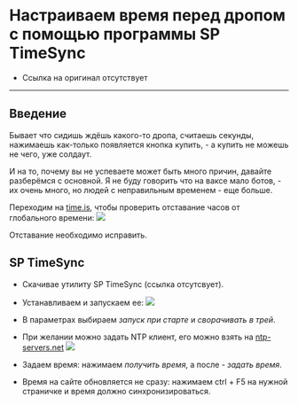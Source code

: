 # Настраиваем время перед дропом с помощью программы SP TimeSync
- Ссылка на оригинал отсутствует
---

## Введение
Бывает что сидишь ждёшь какого-то дропа, считаешь секунды, нажимаешь как-только появляется кнопка купить, - а купить не можешь не чего, уже солдаут.

И на то, почему вы не успеваете может быть много причин, давайте разберёмся с основной. Я не буду говорить что на ваксе мало ботов, - их очень много, но людей с неправильным временем - еще больше.  

Переходим на [time.is](https://time.is/), чтобы проверить отставание часов от глобального времени:
![](https://telegra.ph/file/e6e606453833027246530.png)

Отставание необходимо исправить.

## SP TimeSync
- Скачивае утилиту SP TimeSync (ссылка отсутсвует).
- Устанавливаем и запускаем ее:
![](https://telegra.ph/file/b8232e7fffab47957458e.png)

- В параметрах выбираем *запуск при старте* и *сворачивать в трей*. 
- При желании можно задать NTP клиент, его можно взять на [ntp-servers.net](https://www.ntp-servers.net/servers.html)
![](https://telegra.ph/file/5c44b2187a204256a7fcc.png)
- Задаем время: нажимаем *получить время*, а после - *задать время*.
- Время на сайте обновляется не сразу: нажимаем ctrl + F5 на нужной страничке и время должно синхронизироваться.